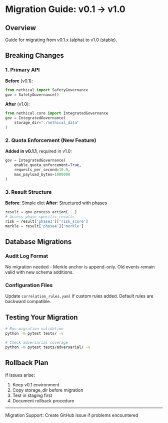 # Migration Guide: v0.1 → v1.0

## Overview
Guide for migrating from v0.1.x (alpha) to v1.0 (stable).

## Breaking Changes

### 1. Primary API
**Before** (v0.1):
```python
from nethical import SafetyGovernance
gov = SafetyGovernance()
```

**After** (v1.0):
```python
from nethical.core import IntegratedGovernance
gov = IntegratedGovernance(
    storage_dir="./nethical_data"
)
```

### 2. Quota Enforcement (New Feature)
**Added in v0.1.1**, required in v1.0:
```python
gov = IntegratedGovernance(
    enable_quota_enforcement=True,
    requests_per_second=10.0,
    max_payload_bytes=1000000
)
```

### 3. Result Structure
**Before**: Simple dict
**After**: Structured with phases
```python
result = gov.process_action(...)
# Access phase-specific results
risk = result['phase3']['risk_score']
merkle = result['phase4']['merkle']
```

## Database Migrations

### Audit Log Format
No migration needed - Merkle anchor is append-only.
Old events remain valid with new schema additions.

### Configuration Files
Update `correlation_rules.yaml` if custom rules added.
Default rules are backward compatible.

## Testing Your Migration
```bash
# Run migration validation
python -m pytest tests/ -v

# Check adversarial coverage
python -m pytest tests/adversarial/ -v
```

## Rollback Plan
If issues arise:
1. Keep v0.1 environment
2. Copy storage_dir before migration
3. Test in staging first
4. Document rollback procedure

---
Migration Support: Create GitHub issue if problems encountered
